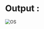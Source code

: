 # Output :

![OS](https://user-images.githubusercontent.com/43498457/78167149-a7d53a00-7456-11ea-9507-38c76258fb7f.png)
